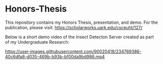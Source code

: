 # Honors-Thesis

This repository contains my Honors Thesis, presentation, and demo. For the publication, please visit:
https://scholarworks.uark.edu/csceuht/127/

Below is a short demo video of the Insect Detecton Server created as part of my Undergraduate Research:

https://user-images.githubusercontent.com/90020418/234769386-40c6dfa8-d035-469b-b93b-bf00da9bd986.mp4

